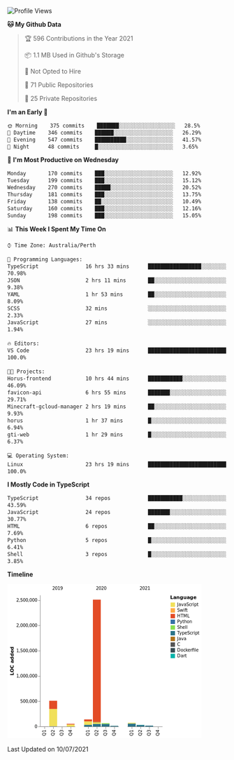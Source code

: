 <!--START_SECTION:waka-->
![Profile Views](http://img.shields.io/badge/Profile%20Views-0-blue)

**🐱 My Github Data** 

> 🏆 596 Contributions in the Year 2021
 > 
> 📦 1.1 MB Used in Github's Storage 
 > 
> 🚫 Not Opted to Hire
 > 
> 📜 71 Public Repositories 
 > 
> 🔑 25 Private Repositories  
 > 
**I'm an Early 🐤** 

```text
🌞 Morning    375 commits    ███████░░░░░░░░░░░░░░░░░░   28.5% 
🌆 Daytime    346 commits    ██████░░░░░░░░░░░░░░░░░░░   26.29% 
🌃 Evening    547 commits    ██████████░░░░░░░░░░░░░░░   41.57% 
🌙 Night      48 commits     █░░░░░░░░░░░░░░░░░░░░░░░░   3.65%

```
📅 **I'm Most Productive on Wednesday** 

```text
Monday       170 commits    ███░░░░░░░░░░░░░░░░░░░░░░   12.92% 
Tuesday      199 commits    ███░░░░░░░░░░░░░░░░░░░░░░   15.12% 
Wednesday    270 commits    █████░░░░░░░░░░░░░░░░░░░░   20.52% 
Thursday     181 commits    ███░░░░░░░░░░░░░░░░░░░░░░   13.75% 
Friday       138 commits    ██░░░░░░░░░░░░░░░░░░░░░░░   10.49% 
Saturday     160 commits    ███░░░░░░░░░░░░░░░░░░░░░░   12.16% 
Sunday       198 commits    ███░░░░░░░░░░░░░░░░░░░░░░   15.05%

```


📊 **This Week I Spent My Time On** 

```text
⌚︎ Time Zone: Australia/Perth

💬 Programming Languages: 
TypeScript               16 hrs 33 mins      █████████████████░░░░░░░░   70.98% 
JSON                     2 hrs 11 mins       ██░░░░░░░░░░░░░░░░░░░░░░░   9.38% 
YAML                     1 hr 53 mins        ██░░░░░░░░░░░░░░░░░░░░░░░   8.09% 
SCSS                     32 mins             ░░░░░░░░░░░░░░░░░░░░░░░░░   2.33% 
JavaScript               27 mins             ░░░░░░░░░░░░░░░░░░░░░░░░░   1.94%

🔥 Editors: 
VS Code                  23 hrs 19 mins      █████████████████████████   100.0%

🐱‍💻 Projects: 
Horus-frontend           10 hrs 44 mins      ███████████░░░░░░░░░░░░░░   46.09% 
favicon-api              6 hrs 55 mins       ███████░░░░░░░░░░░░░░░░░░   29.71% 
Minecraft-gcloud-manager 2 hrs 19 mins       ██░░░░░░░░░░░░░░░░░░░░░░░   9.93% 
horus                    1 hr 37 mins        █░░░░░░░░░░░░░░░░░░░░░░░░   6.94% 
gti-web                  1 hr 29 mins        █░░░░░░░░░░░░░░░░░░░░░░░░   6.37%

💻 Operating System: 
Linux                    23 hrs 19 mins      █████████████████████████   100.0%

```

**I Mostly Code in TypeScript** 

```text
TypeScript               34 repos            ███████████░░░░░░░░░░░░░░   43.59% 
JavaScript               24 repos            ███████░░░░░░░░░░░░░░░░░░   30.77% 
HTML                     6 repos             ██░░░░░░░░░░░░░░░░░░░░░░░   7.69% 
Python                   5 repos             █░░░░░░░░░░░░░░░░░░░░░░░░   6.41% 
Shell                    3 repos             █░░░░░░░░░░░░░░░░░░░░░░░░   3.85%

```


**Timeline**

![Chart not found](https://raw.githubusercontent.com/NWylynko/NWylynko/main/charts/bar_graph.png) 


 Last Updated on 10/07/2021
<!--END_SECTION:waka-->
